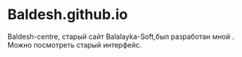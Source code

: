 # Baldesh.github.io
Baldesh-centre, старый сайт Balalayka-Soft,был разработан мной . Можно посмотреть старый интерфейс.
